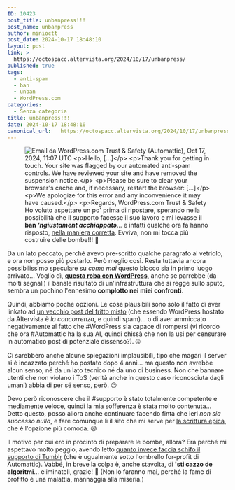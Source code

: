 ```yaml
---
ID: 10423
post_title: unbanpress!!!
post_name: unbanpress
author: minioctt
post_date: 2024-10-17 18:48:10
layout: post
link: >
  https://octospacc.altervista.org/2024/10/17/unbanpress/
published: true
tags:
  - anti-spam
  - ban
  - unban
  - WordPress.com
categories:
  - Senza categoria
title: unbanpress!!!
date: 2024-10-17 18:48:10
canonical_url:   https://octospacc.altervista.org/2024/10/17/unbanpress/
---
```

<!-- wp:image {"id":10479,"sizeSlug":"large","linkDestination":"none"} -->
<figure class="wp-block-image size-large"><img src="{{site.cdnurl}}/assets/uploads/2024/10/image-7-960x689.png" alt="Email da WordPress.com Trust &amp; Safety (Automattic), Oct 17, 2024, 11:07 UTC

Hello, [...]

Thank you for getting in touch. Your site was flagged by our automated anti-spam controls. We have reviewed your site and have removed the suspension notice.
 
Please be sure to clear your browser's cache and, if necessary, restart the browser: [...]
 
We apologize for this error and any inconvenience it may have caused.
 
Regards, 
WordPress.com Trust &amp; Safety" class="wp-image-10479"/><figcaption class="wp-element-caption">Ho voluto aspettare un po' prima di ripostare, sperando nella possibilità che il supporto facesse il suo lavoro e mi levasse <strong>il ban <em>'ngiustament acchiappatə</em></strong>... e infatti qualche ora fa hanno risposto, <u>nella maniera corretta</u>. Evviva, non mi tocca più costruire delle bombe!!! 🥰️</figcaption></figure>
<!-- /wp:image -->

<!-- wp:paragraph -->
<p></p>
<!-- /wp:paragraph -->

<!-- wp:paragraph -->
<p>Da un lato peccato, perché avevo pre-scritto qualche paragrafo al vetriolo, e ora non posso più postarlo. Però meglio così. Resta tuttavia ancora possibilissimo speculare su <em>come mai</em> questo blocco sia in primo luogo arrivato... Voglio dì, <a href="2024/10/16/banpress/"><strong>questa roba con WordPress</strong></a>, anche se parrebbe (da molti segnali) il banale risultato di un'infrastruttura che si regge sullo sputo, sembra un pochino l'ennesimo <strong>complotto nei miei confronti</strong>.</p>
<!-- /wp:paragraph -->

<!-- wp:paragraph -->
<p>Quindi, abbiamo poche opzioni. Le cose plausibili sono solo il fatto di aver linkato ad <a href="2023/12/04/138/">un vecchio post del fritto misto</a> (che essendo WordPress hostato da Altervista è <em>la concorrenza</em>, e quindi spam)... o di aver ammiccato negativamente al fatto che #WordPress sia capace di rompersi (vi ricordo che ora #Automattic ha la sua AI, quindi chissà che non la usi per censurare in automatico post di potenziale dissenso?). 🤐️</p>
<!-- /wp:paragraph -->

<!-- wp:paragraph -->
<p>Ci sarebbero anche alcune spiegazioni implausibili, tipo che magari il server si è incazzato perché ho postato dopo 4 anni... ma questo non avrebbe alcun senso, né da un lato tecnico né da uno di business. Non che bannare utenti che non violano i ToS (verità anche in questo caso riconosciuta dagli umani) abbia di per sé senso, però. 😔️</p>
<!-- /wp:paragraph -->

<!-- wp:paragraph -->
<p>Devo però riconoscere che il #supporto è stato totalmente competente e mediamente veloce, quindi la mia sofferenza è stata molto contenuta... Detto questo, posso allora anche continuare facendo finta che ieri <em>non sia successo nulla</em>, e fare comunque lì il sito che mi serve per <a href="2024/10/15/la-scritazzocto/">la scrittura epica</a>, che è l'opzione più comoda. 😪️</p>
<!-- /wp:paragraph -->

<!-- wp:paragraph -->
<p>Il motivo per cui ero in procinto di preparare le bombe, allora? Era perché mi aspettavo molto peggio, avendo letto <a href="https://old.reddit.com/r/TumblrAcctTerminated/comments/ljkbgu/so_your_tumblr_account_was_terminated_huh/">quanto invece faccia schifo il supporto di Tumblr</a> (che è ugualmente sotto l'ombrello for-profit di Automattic). Vabbé, in breve la colpa è, anche stavolta, di <strong>'sti cazzo de algoritmi</strong>... eliminateli, grazie! 🔪️ (Non lo faranno mai, perché la fame di profitto è una malattia, mannaggia alla miseria.)</p>
<!-- /wp:paragraph -->
